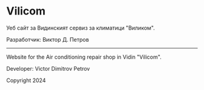 # Vilicom
Уеб сайт за Видинският сервиз за климатици "Виликом".

Разработчик: Виктор Д. Петров

----------------------------------------------------------------------

Website for the Air conditioning repair shop in Vidin "Vilicom".

Developer: Victor Dimitrov Petrov

Copyright 2024